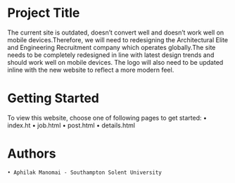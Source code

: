 # Project Title
The current site is outdated, doesn’t convert well and doesn’t work well on mobile devices.Therefore, we will need to redesigning the Architectural Elite and Engineering Recruitment company which operates globally.The site needs to be completely redesigned in line with latest design trends and should work well on mobile devices. The logo will also need to be updated
inline with the new website to reflect a more modern feel.

# Getting Started
To view this website, choose one of following pages to get started:
       • index.ht
	• job.html
	• post.html
	• details.html

# Authors

	• Aphilak Manomai - Southampton Solent University
	
  

  
